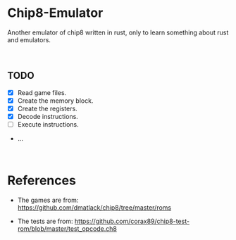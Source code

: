 # Chip8-Emulator

Another emulator of chip8 written in rust, only to learn something about rust and emulators.

&nbsp;

## TODO

- [X] Read game files.
- [X] Create the memory block.
- [X] Create the registers.
- [X] Decode instructions.
- [ ] Execute instructions.
- ...


&nbsp;

# References

- The games are from: https://github.com/dmatlack/chip8/tree/master/roms

- The tests are from: https://github.com/corax89/chip8-test-rom/blob/master/test_opcode.ch8